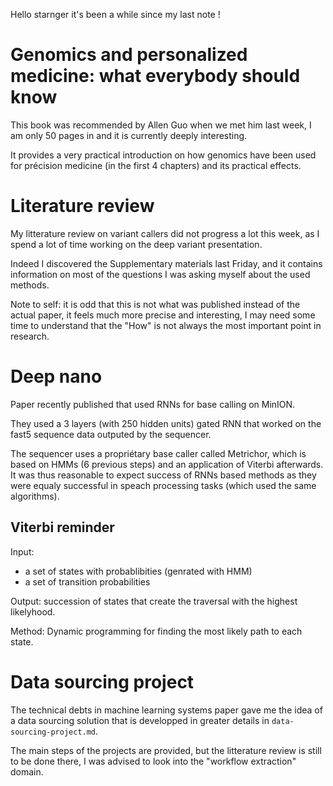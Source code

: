 Hello starnger it's been a while since my last note !

# Genomics and personalized medicine: what everybody should know

This book was recommended by Allen Guo when we met him last week, I am only 50 pages in and it is
currently deeply interesting.

It provides a very practical introduction on how genomics have been used for précision medicine (in
the first 4 chapters) and its practical effects.

# Literature review

My litterature review on variant callers did not progress a lot this week, as I spend a lot of time
working on the deep variant presentation.

Indeed I discovered the Supplementary materials last Friday, and it contains information on most of
the questions I was asking myself about the used methods.

Note to self: it is odd that this is not what was published instead of the actual paper, it feels
much more precise and interesting, I may need some time to understand that the "How" is not always
the most important point in research.

# Deep nano

Paper recently published that used RNNs for base calling on MinION.

They used a 3 layers (with 250 hidden units) gated RNN that worked on the fast5 sequence data
outputed by the sequencer.

The sequencer uses a propriétary base caller called Metrichor, which is based on HMMs (6 previous
steps) and an application of Viterbi afterwards. It was thus reasonable to expect success of RNNs
based methods as they were equaly successful in speach processing tasks (which used the same
algorithms).

## Viterbi reminder

Input:
- a set of states with probablibities (genrated with HMM)
- a set of transition probabilities

Output: succession of states that create the traversal with the highest likelyhood.

Method: Dynamic programming for finding the most likely path to each state.
    

# Data sourcing project

The technical debts in machine learning systems paper gave me the idea of a data sourcing solution
that is developped in greater details in `data-sourcing-project.md`.

The main steps of the projects are provided, but the litterature review is still to be done there, I
was advised to look into the "workflow extraction" domain.
